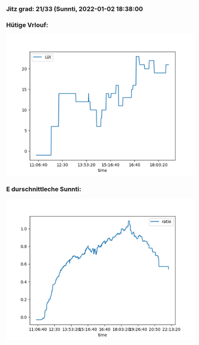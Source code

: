 ### Jitz grad: 21/33 (Sunnti, 2022-01-02 18:38:00

### Hütige Vrlouf:
![Graph](Today.png)

### E durschnittleche Sunnti:
![Graph](Sunnti.png)